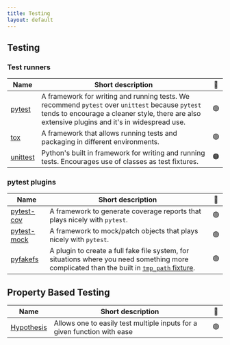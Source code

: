 ```yaml
---
title: Testing
layout: default
---
```


## Testing

### Test runners

| Name                                                                          | Short description                                                                                                                                                                                  | 🚦  |
| ----------------------------------------------------------------------------- | -------------------------------------------------------------------------------------------------------------------------------------------------------------------------------------------------- | :-: |
| [pytest](https://docs.pytest.org/en/stable/contents.html)                     | A framework for writing and running tests. We recommend `pytest` over `unittest` because `pytest` tends to encourage a cleaner style, there are also extensive plugins and it's in widespread use. | 🟢  |
| [tox](https://tox.wiki/en/latest/index.html)                                  | A framework that allows running tests and packaging in different environments.                                                                                                                     | 🟢  |
| [unittest](https://docs.python.org/dev/library/unittest.html#module-unittest) | Python's built in framework for writing and running tests. Encourages use of classes as test fixtures.                                                                                             | 🟠  |

### pytest plugins

| Name                                                                   | Short description                                                                                                                                                                                                                                        | 🚦  |
| ---------------------------------------------------------------------- | -------------------------------------------------------------------------------------------------------------------------------------------------------------------------------------------------------------------------------------------------------- | :-: |
| [pytest-cov](https://pytest-cov.readthedocs.io/en/latest/index.html)   | A framework to generate coverage reports that plays nicely with `pytest`.                                                                                                                                                                                | 🟢  |
| [pytest-mock](https://pytest-mock.readthedocs.io/en/latest/index.html) | A framework to mock/patch objects that plays nicely with `pytest`.                                                                                                                                                                                       | 🟢  |
| [pyfakefs](https://pytest-pyfakefs.readthedocs.io/en/latest/)          | A plugin to create a full fake file system, for situations where you need something more complicated than the built in [`tmp_path` fixture](https://docs.pytest.org/en/stable/how-to/tmp_path.html#how-to-use-temporary-directories-and-files-in-tests). | 🟢  |

## Property Based Testing

| Name                                                                      | Short description                                                        | 🚦  |
| ------------------------------------------------------------------------- | ------------------------------------------------------------------------ | :-: |
| [Hypothesis](https://hypothesis.readthedocs.io/en/latest/quickstart.html) | Allows one to easily test multiple inputs for a given function with ease | 🟢  |
